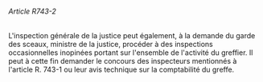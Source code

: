 ###### Article R743-2

L'inspection générale de la justice peut également, à la demande du garde des sceaux, ministre de la justice, procéder à des inspections occasionnelles inopinées portant sur l'ensemble de l'activité du greffier. Il peut à cette fin demander le concours des inspecteurs mentionnés à l'article R. 743-1 ou leur avis technique sur la comptabilité du greffe.

